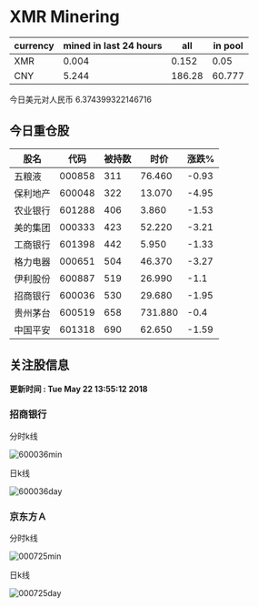 # XMR Minering
|currency|mined in last 24 hours|all|in pool|
|---|---|---|---|
|XMR|0.004|0.152|0.05|
|CNY|5.244|186.28|60.777|
今日美元对人民币 6.374399322146716
## 今日重仓股 

|股名|代码|被持数|时价|涨跌%|
|---|---|---|---|---|
|五粮液|000858|311|76.460|-0.93|
|保利地产|600048|322|13.070|-4.95|
|农业银行|601288|406|3.860|-1.53|
|美的集团|000333|423|52.220|-3.21|
|工商银行|601398|442|5.950|-1.33|
|格力电器|000651|504|46.370|-3.27|
|伊利股份|600887|519|26.990|-1.1|
|招商银行|600036|530|29.680|-1.95|
|贵州茅台|600519|658|731.880|-0.4|
|中国平安|601318|690|62.650|-1.59|

## 关注股信息
**更新时间 : Tue May 22 13:55:12 2018**
### 招商银行 
分时k线

![600036min](http://image.sinajs.cn/newchart/min/n/sh600036.gif)

日k线

![600036day](http://image.sinajs.cn/newchart/daily/n/sh600036.gif)

### 京东方Ａ 
分时k线

![000725min](http://image.sinajs.cn/newchart/min/n/sz000725.gif)

日k线

![000725day](http://image.sinajs.cn/newchart/daily/n/sz000725.gif)
